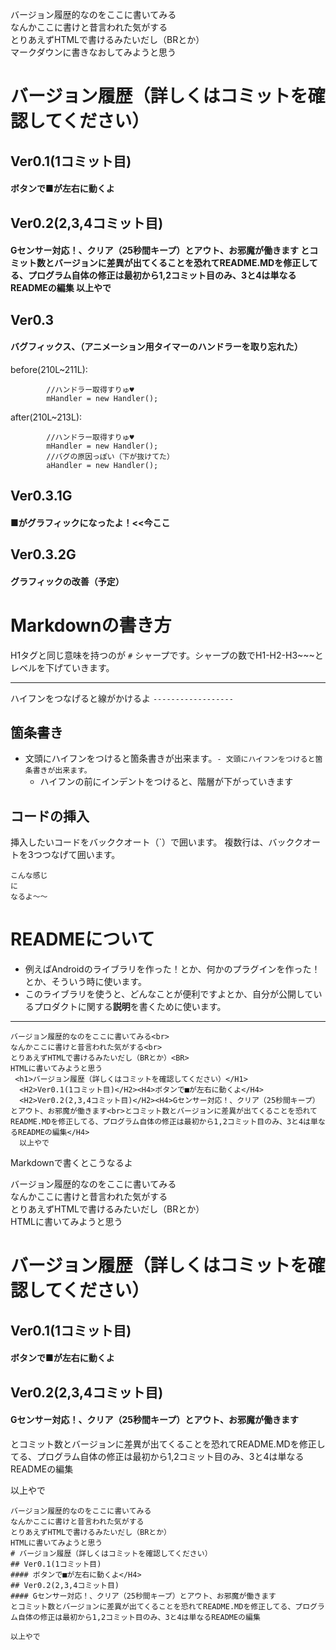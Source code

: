 バージョン履歴的なのをここに書いてみる  
なんかここに書けと昔言われた気がする  
とりあえずHTMLで書けるみたいだし（BRとか）  
マークダウンに書きなおしてみようと思う
# バージョン履歴（詳しくはコミットを確認してください）  
## Ver0.1(1コミット目)  
#### ボタンで■が左右に動くよ
## Ver0.2(2,3,4コミット目)
#### Gセンサー対応！、クリア（25秒間キープ）とアウト、お邪魔が働きます  とコミット数とバージョンに差異が出てくることを恐れてREADME.MDを修正してる、プログラム自体の修正は最初から1,2コミット目のみ、3と4は単なるREADMEの編集  以上やで
## Ver0.3
#### バグフィックス、（アニメーション用タイマーのハンドラーを取り忘れた）
before(210L~211L):  
```
        //ハンドラー取得すりゅ♥
        mHandler = new Handler();
```  
after(210L~213L):  
```
        //ハンドラー取得すりゅ♥
        mHandler = new Handler();
        //バグの原因っぽい（下が抜けてた）
        aHandler = new Handler();
```  
  
  
## Ver0.3.1G  
#### ■がグラフィックになったよ！<<今ここ  
## Ver0.3.2G
#### グラフィックの改善（予定）
# Markdownの書き方
H1タグと同じ意味を持つのが `#` シャープです。シャープの数でH1-H2-H3~~~とレベルを下げていきます。

------------------
ハイフンをつなげると線がかけるよ
`------------------`

## 箇条書き
- 文頭にハイフンをつけると箇条書きが出来ます。`- 文頭にハイフンをつけると箇条書きが出来ます。`
	- ハイフンの前にインデントをつけると、階層が下がっていきます
	
## コードの挿入
挿入したいコードをバッククオート（\`）で囲います。
複数行は、バッククオートを3つつなげて囲います。

```
こんな感じ
に
なるよ〜〜
```

# READMEについて
- 例えばAndroidのライブラリを作った！とか、何かのプラグインを作った！とか、そういう時に使います。
- このライブラリを使うと、どんなことが便利ですよとか、自分が公開しているプロダクトに関する**説明**を書くために使います。

-------------------

```
バージョン履歴的なのをここに書いてみる<br>
なんかここに書けと昔言われた気がする<br>
とりあえずHTMLで書けるみたいだし（BRとか）<BR>
HTMLに書いてみようと思う
 <h1>バージョン履歴（詳しくはコミットを確認してください）</H1>
  <H2>Ver0.1(1コミット目)</H2><H4>ボタンで■が左右に動くよ</H4>
  <H2>Ver0.2(2,3,4コミット目)</H2><H4>Gセンサー対応！、クリア（25秒間キープ）とアウト、お邪魔が働きます<br>とコミット数とバージョンに差異が出てくることを恐れてREADME.MDを修正してる、プログラム自体の修正は最初から1,2コミット目のみ、3と4は単なるREADMEの編集</H4>
  以上やで
```

Markdownで書くとこうなるよ

バージョン履歴的なのをここに書いてみる  
なんかここに書けと昔言われた気がする  
とりあえずHTMLで書けるみたいだし（BRとか）  
HTMLに書いてみようと思う  
# バージョン履歴（詳しくはコミットを確認してください）
## Ver0.1(1コミット目)
#### ボタンで■が左右に動くよ</H4>
## Ver0.2(2,3,4コミット目)
#### Gセンサー対応！、クリア（25秒間キープ）とアウト、お邪魔が働きます  
とコミット数とバージョンに差異が出てくることを恐れてREADME.MDを修正してる、プログラム自体の修正は最初から1,2コミット目のみ、3と4は単なるREADMEの編集  

以上やで


```
バージョン履歴的なのをここに書いてみる  
なんかここに書けと昔言われた気がする  
とりあえずHTMLで書けるみたいだし（BRとか）  
HTMLに書いてみようと思う  
# バージョン履歴（詳しくはコミットを確認してください）
## Ver0.1(1コミット目)
#### ボタンで■が左右に動くよ</H4>
## Ver0.2(2,3,4コミット目)
#### Gセンサー対応！、クリア（25秒間キープ）とアウト、お邪魔が働きます  
とコミット数とバージョンに差異が出てくることを恐れてREADME.MDを修正してる、プログラム自体の修正は最初から1,2コミット目のみ、3と4は単なるREADMEの編集  

以上やで
```